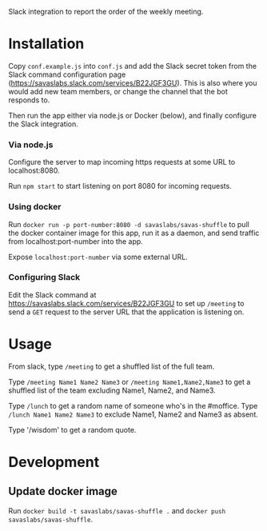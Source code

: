 Slack integration to report the order of the weekly meeting.

# Installation

Copy `conf.example.js` into `conf.js` and add the Slack secret token from the Slack command configuration page (https://savaslabs.slack.com/services/B22JGF3GU). This is also where you would add new team members, or change the channel that the bot responds to.

Then run the app either via node.js or Docker (below), and finally configure the Slack integration.

### Via node.js

Configure the server to map incoming https requests at some URL to localhost:8080.

Run `npm start` to start listening on port 8080 for incoming requests.

### Using docker

Run `docker run -p port-number:8080 -d savaslabs/savas-shuffle` to pull the docker container image for this app, run it as a daemon, and send traffic from localhost:port-number into the app.

Expose `localhost:port-number` via some external URL.

### Configuring Slack

Edit the Slack command at https://savaslabs.slack.com/services/B22JGF3GU to set up `/meeting` to send a `GET` request to the server URL that the application is listening on.

# Usage

From slack, type `/meeting` to get a shuffled list of the full team.

Type `/meeting Name1 Name2 Name3` or `/meeting Name1,Name2,Name3` to get a shuffled list of the team excluding Name1, Name2, and Name3.

Type `/lunch` to get a random name of someone who's in the #moffice.
Type `/lunch Name1 Name2 Name3` to exclude Name1, Name2 and Name3 as absent.

Type '/wisdom' to get a random quote.

# Development

## Update docker image

Run `docker build -t savaslabs/savas-shuffle .` and `docker push savaslabs/savas-shuffle`.
